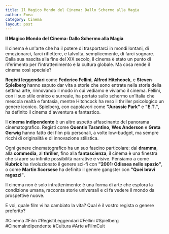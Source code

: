 ```yaml
---
title: Il Magico Mondo del Cinema: Dallo Schermo alla Magia
author: Enea
category: Cinema
layout: post
---
```


**Il Magico Mondo del Cinema: Dallo Schermo alla Magia**

Il cinema è un'arte che ha il potere di trasportarci in mondi lontani, di emozionarci, farci riflettere, e talvolta, semplicemente, di farci sognare. Dalla sua nascita alla fine del XIX secolo, il cinema è stato un punto di riferimento per l'intrattenimento e la cultura globale. Ma cosa rende il cinema così speciale?

**Registi leggendari** come **Federico Fellini**, **Alfred Hitchcock**, e **Steven Spielberg** hanno saputo dar vita a storie che sono entrate nella storia della settima arte, rinnovando il modo in cui vediamo e viviamo il cinema. Fellini, con il suo stile onirico e surreale, ha portato sullo schermo un'Italia che mescola realtà e fantasia, mentre Hitchcock ha reso il thriller psicologico un genere iconico. Spielberg, con capolavori come **"Jurassic Park"** e **"E.T."**, ha definito il cinema d'avventura e fantastico.

Il **cinema indipendente** è un altro aspetto affascinante del panorama cinematografico. Registi come **Quentin Tarantino**, **Wes Anderson** e **Greta Gerwig** hanno fatto dei film più personali, a volte low-budget, ma sempre ricchi di originalità e di innovazione stilistica.

Ogni genere cinematografico ha un suo fascino particolare: dal **dramma**, alla **commedia**, al **thriller**, fino alla **fantascienza**, il cinema è una finestra che si apre su infinite possibilità narrative e visive. Pensiamo a come **Kubrick** ha rivoluzionato il genere sci-fi con **"2001: Odissea nello spazio"**, o come **Martin Scorsese** ha definito il genere gangster con **"Quei bravi ragazzi"**.

Il cinema non è solo intrattenimento: è una forma di arte che esplora la condizione umana, racconta storie universali e ci fa vedere il mondo da prospettive nuove.

E voi, quale film vi ha cambiato la vita? Qual è il vostro regista o genere preferito?

#Cinema #Film #RegistiLeggendari #Fellini #Spielberg #CinemaIndipendente #Cultura #Arte #FilmCult

